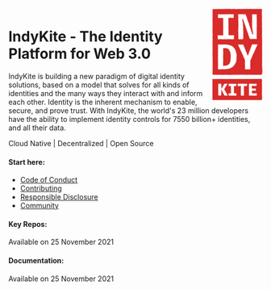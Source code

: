 <div align="left">
<img src="../assets/IndyKITE_Rough_red.png" alt="IndyKite Red Logo" width="100px" height="183px" align="right">
</div>  

 
<div align="left">
 
  # IndyKite - The Identity Platform for Web 3.0

IndyKite is building a new paradigm of digital identity solutions, based on a model that solves for all kinds of identities and the many ways they interact with and inform each other. Identity is the inherent mechanism to enable, secure, and prove trust. With IndyKite, the world's 23 million developers have the ability to implement identity controls for 7550 billion+ identities, and all their data.
  
Cloud Native | Decentralized | Open Source 
 
</div>

<div align="left">
  
#### Start here:

- [Code of Conduct](https://github.com/indykite/CODE_OF_CONDUCT.md)
- [Contributing](https://github.com/indykite/contributing.md)
- [Responsible Disclosure](https://github.com/indykite/responsible_disclosure.md)
- [Community](https://indykite.one)

</div>

<div align="left">
 
#### Key Repos:
  
Available on 25 November 2021

</div>

<div align="left">
  
#### Documentation:
  
Available on 25 November 2021
  
</div>

